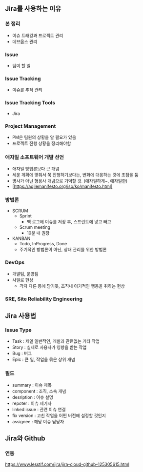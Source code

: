 ## Jira를 사용하는 이유
### 본 정리
- 이슈 트래킹과 프로젝트 관리
- 데브옵스 관리

### Issue
- 팀이 할 일

### Issue Tracking
- 이슈를 추적 관리

### Issue Tracking Tools
- Jira

### Project Management
- PM은 팀원의 상황을 알 필요가 있음
- 프로젝트 진행 상황을 정리해야함

### 애자일 소프트웨어 개발 선언
- 애자일 방법론보다 큰 개념
- 세운 계획에 맞춰서 쭉 진행하기보다는, 변화에 대응하는 것에 초점을 둠
- 명사가 아닌 형용사 개념으로 기억할 것. (애자일하게~, 애자일한)
- [https://agilemanifesto.org/iso/ko/manifesto.html]

### 방법론
- SCRUM
  - Sprint
    - 백 로그에 이슈를 저장 후, 스프린트에 넣고 빼고
  - Scrum meeting
    - 10분 내 권장
- KANBAN
  - Todo, InProgress, Done
  - 주기적인 방법론이 아닌, 상태 관리를 위한 방법론

### DevOps
- 개발팀, 운영팀
- 사일로 현상
  - 각자 다른 통에 담기듯, 조직내 이기적인 행동을 취하는 현상

### SRE, Site Reliability Engineering

## Jira 사용법

### Issue Type
- Task : 제일 일반적인, 개발과 관련없는 기타 작업
- Story : 실제로 사용자가 영향을 받는 작업
- Bug : 버그
- Epic : 큰 일, 작업을 묶은 상위 개념

### 필드
- summary : 이슈 제목
- component : 조직, 소속 개념
- desription : 이슈 설명
- repoter : 이슈 제기자
- linked issue : 관련 이슈 연결
- fix version : 고친 작업을 어떤 버전에 설정할 것인지
- assignee : 해당 이슈 담당자


## Jira와 Github
### 연동
https://www.lesstif.com/jira/jira-cloud-github-125305615.html